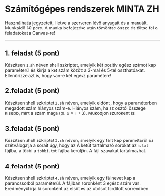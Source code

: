 # Számítógépes rendszerek MINTA ZH

Használhatja jegyzeteit, illetve a szerveren lévő anyagait és a manuált.
Munkaidő 60 perc. A munka befejezése után tömörítse össze és töltse fel a
feladatokat a Canvas-re!

---
## 1. feladat (5 pont)
Készítsen `1.sh` néven shell szkriptet, amelyik két pozitív egész számot kap paraméterül és kiírja a két
szám között a 3-mal és 5-tel oszthatóakat.
Ellenőrizze azt is, hogy van-e két egész paramétere!

## 2.feladat (5 pont)
Készítsen shell szkriptet `2.sh` néven, amelyik eldönti, hogy a paraméterben megadott szám hiányos
szám-e. Hiányos szám, ha az osztói összege kisebb, mint a szám maga (pl. 9 > 1 + 3). Működjön
szűrőként is!

## 3.feladat (5 pont)
Készítsen shell szkriptet `3.sh` néven, amelyik egy fájlt kap paraméterül és szétválogatja a sorait úgy,
hogy az A betűt tartalmazó sorokat az `a.txt` fájlba, a többi a `tobbi.txt` fájlba kerüljön. A fájl szavakat
tartalmazhat.

## 4.feladat (5 pont)
Készítsen shell szkriptet `4.sh` néven, amelyik egy fájlnevet kap a parancssorból paraméterül. A fájlban
soronként 3 egész szám van. Eredményül írja ki soronként az elsőt és az utolsót fordított sorrendben
